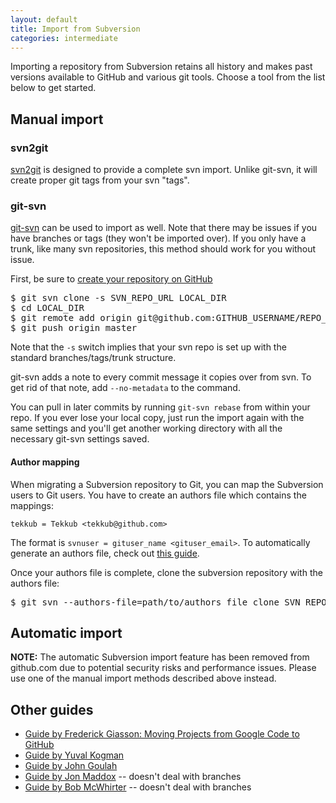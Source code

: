 ```yaml
---
layout: default
title: Import from Subversion
categories: intermediate
---
```


<p class="intro">Importing a repository from Subversion retains all
history and makes past versions available to GitHub and various git tools.
Choose a tool from the list below to get started.
</p>

Manual import
-------------

### svn2git

[svn2git](http://github.com/nirvdrum/svn2git) is designed to provide a complete svn import.  Unlike git-svn, it will create proper git tags from your svn "tags".

### git-svn

[git-svn](http://www.kernel.org/pub/software/scm/git/docs/git-svn.html) can be used to import as well.  Note that there may be issues if you have branches or tags (they won't be imported over).  If you only have a trunk, like many svn repositories, this method should work for you without issue.

First, be sure to [create your repository on GitHub](http://github.com/repositories/new)

<pre class="terminal">$ git svn clone -s SVN_REPO_URL LOCAL_DIR
$ cd LOCAL_DIR
$ git remote add origin git@github.com:GITHUB_USERNAME/REPO_NAME.git
$ git push origin master</pre>

Note that the `-s` switch implies that your svn repo is set up with the standard branches/tags/trunk structure.

git-svn adds a note to every commit message it copies over from svn. To get rid of that note, add `--no-metadata` to the command.

You can pull in later commits by running `git-svn rebase` from within your repo.  If you ever lose your local copy, just run the import again with the same settings and you'll get another working directory with all the necessary git-svn settings saved.

#### Author mapping

When migrating a Subversion repository to Git, you can map the Subversion users to Git users. You have to create an authors file which contains the mappings:

    tekkub = Tekkub <tekkub@github.com>

The format is `svnuser = gituser_name <gituser_email>`.  To automatically generate an authors file, check out [this guide](http://technicalpickles.com/posts/creating-a-svn-authorsfile-when-migrating-from-subversion-to-git/).

Once your authors file is complete, clone the subversion repository with the authors file:

<pre class="terminal">$ git svn --authors-file=path/to/authors_file clone SVN_REPO_URL LOCAL_DIR</pre>


Automatic import
----------------

**NOTE:** The automatic Subversion import feature has been removed from
github.com due to potential security risks and performance issues. Please use
one of the manual import methods described above instead.

Other guides
------------

* [Guide by Frederick Giasson: Moving Projects from Google Code to GitHub](http://fgiasson.com/blog/index.php/2011/11/21/moving-projects-from-google-code-to-github/)
* [Guide by Yuval Kogman](http://blog.woobling.org/2009/06/git-svn-abandon.html)
* [Guide by John Goulah](http://blog.johngoulah.com/2009/11/migrating-svn-to-git)
* [Guide by Jon Maddox](http://www.simplisticcomplexity.com/2008/03/05/cleanly-migrate-your-subversion-repository-to-a-git-repository/) -- doesn't deal with branches
* [Guide by Bob McWhirter](http://www.fnokd.com/2008/08/20/mirroring-svn-repository-to-github) -- doesn't deal with branches

